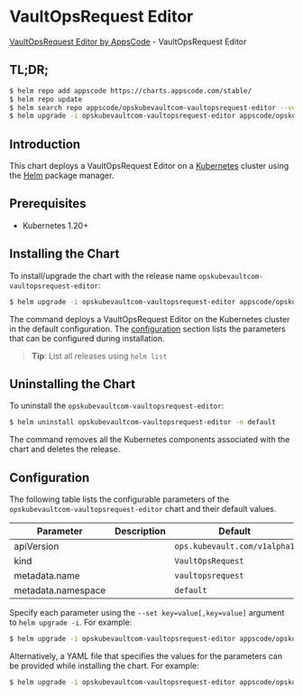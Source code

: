 # VaultOpsRequest Editor

[VaultOpsRequest Editor by AppsCode](https://appscode.com) - VaultOpsRequest Editor

## TL;DR;

```bash
$ helm repo add appscode https://charts.appscode.com/stable/
$ helm repo update
$ helm search repo appscode/opskubevaultcom-vaultopsrequest-editor --version=v0.22.0
$ helm upgrade -i opskubevaultcom-vaultopsrequest-editor appscode/opskubevaultcom-vaultopsrequest-editor -n default --create-namespace --version=v0.22.0
```

## Introduction

This chart deploys a VaultOpsRequest Editor on a [Kubernetes](http://kubernetes.io) cluster using the [Helm](https://helm.sh) package manager.

## Prerequisites

- Kubernetes 1.20+

## Installing the Chart

To install/upgrade the chart with the release name `opskubevaultcom-vaultopsrequest-editor`:

```bash
$ helm upgrade -i opskubevaultcom-vaultopsrequest-editor appscode/opskubevaultcom-vaultopsrequest-editor -n default --create-namespace --version=v0.22.0
```

The command deploys a VaultOpsRequest Editor on the Kubernetes cluster in the default configuration. The [configuration](#configuration) section lists the parameters that can be configured during installation.

> **Tip**: List all releases using `helm list`

## Uninstalling the Chart

To uninstall the `opskubevaultcom-vaultopsrequest-editor`:

```bash
$ helm uninstall opskubevaultcom-vaultopsrequest-editor -n default
```

The command removes all the Kubernetes components associated with the chart and deletes the release.

## Configuration

The following table lists the configurable parameters of the `opskubevaultcom-vaultopsrequest-editor` chart and their default values.

|     Parameter      | Description |                 Default                 |
|--------------------|-------------|-----------------------------------------|
| apiVersion         |             | <code>ops.kubevault.com/v1alpha1</code> |
| kind               |             | <code>VaultOpsRequest</code>            |
| metadata.name      |             | <code>vaultopsrequest</code>            |
| metadata.namespace |             | <code>default</code>                    |


Specify each parameter using the `--set key=value[,key=value]` argument to `helm upgrade -i`. For example:

```bash
$ helm upgrade -i opskubevaultcom-vaultopsrequest-editor appscode/opskubevaultcom-vaultopsrequest-editor -n default --create-namespace --version=v0.22.0 --set apiVersion=ops.kubevault.com/v1alpha1
```

Alternatively, a YAML file that specifies the values for the parameters can be provided while
installing the chart. For example:

```bash
$ helm upgrade -i opskubevaultcom-vaultopsrequest-editor appscode/opskubevaultcom-vaultopsrequest-editor -n default --create-namespace --version=v0.22.0 --values values.yaml
```
